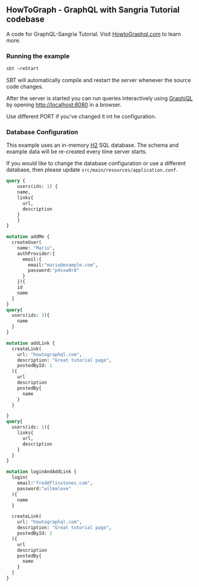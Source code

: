 ## HowToGraph - GraphQL with Sangria Tutorial codebase

A code for GraphQL-Sangria Tutorial. Visit [HowtoGraphql.com](http://howtographql.com) to learn more.  

### Running the example

```bash
sbt ~reStart
```

SBT will automatically compile and restart the server whenever the source code changes.

After the server is started you can run queries interactively using [GraphiQL](https://github.com/graphql/graphiql) by opening [http://localhost:8080](http://localhost:8080) in a browser.

Use different PORT if you've changed it int he configuration.

### Database Configuration

This example uses an in-memory [H2](http://www.h2database.com/html/main.html) SQL database. The schema and example data will be re-created every time server starts.

If you would like to change the database configuration or use a different database, then please update `src/main/resources/application.conf`.

```graphql
query {
	users(ids: 1) {
    name,
    links{
      url,
      description
    }
	}
}

mutation addMe {
  createUser(
    name: "Mario",
    authProvider:{
      email:{
        email:"mario@example.com",
        password:"p4ssw0rd"
      }
    }){
    id
    name
  }
}
query{
  users(ids: 3){
    name
  }
}

mutation addLink {
  createLink(
    url: "howtographql.com",
    description: "Great tutorial page",
    postedById: 1
  ){
    url
    description
    postedBy{
      name
    }
  }

}
query{
  users(ids: 1){
    links{
      url,
      description
    }
  }
}

mutation loginAndAddLink {
  login(
    email:"fred@flinstones.com",
    password:"wilmalove"
  ){
    name
  }

  createLink(
    url: "howtographql.com",
    description: "Great tutorial page",
    postedById: 2
  ){
    url
    description
    postedBy{
      name
    }
  }
}
```

